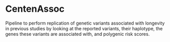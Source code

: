 # CentenAssoc
Pipeline to perform replication of genetic variants associated with longevity in previous studies by looking at the reported variants, their haplotype, the genes these variants are associated with, and polygenic risk scores.

